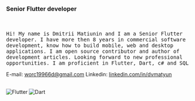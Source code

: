 ### Senior Flutter developer
<br /> <br />
<samp>
Hi! My name is Dmitrii Matiunin and I am a Senior Flutter developer. I have more then 8 years in commercial software development, know how to build mobile, web and desktop applications. I am open source contributor and author of development articles. Looking forward to new professional opportunities.
I am proficient in Flutter, Dart, c# and SQL
</samp>

E-mail: worc19966d@gmail.com
Linkedin: [linkedin.com/in/dvmatyun](https://www.linkedin.com/in/dvmatyun/)
<br /> <br />

![Flutter](https://img.shields.io/badge/Flutter-%2302569B.svg?style=for-the-badge&logo=Flutter&logoColor=white)
![Dart](https://img.shields.io/badge/dart-%230175C2.svg?style=for-the-badge&logo=dart&logoColor=white)
<!--
**dvmatyun/dvmatyun** is a ✨ _special_ ✨ repository because its `README.md` (this file) appears on your GitHub profile.

Here are some ideas to get you started:

- 🔭 I’m currently working on ...
- 🌱 I’m currently learning ...
- 👯 I’m looking to collaborate on ...
- 🤔 I’m looking for help with ...
- 💬 Ask me about ...
- 📫 How to reach me: ...
- 😄 Pronouns: ...
- ⚡ Fun fact: ...
-->

